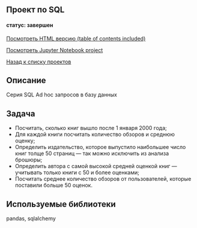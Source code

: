 ## Проект по SQL
#### статус: завершен

[Посмотреть HTML версию (table of contents included)](https://ivanvashkovets.github.io/html_pages/sql.html)

[Посмотреть Jupyter Notebook project](https://github.com/IvanVashkovets/Portfolio/blob/main/Проект%20по%20SQL/sql.ipynb)

[Назад к списку проектов](https://github.com/IvanVashkovets/Portfolio/tree/main)

## Описание
Серия SQL Ad hoc запросов в базу данных

## Задача
- Посчитать, сколько книг вышло после 1 января 2000 года;
- Для каждой книги посчитать количество обзоров и среднюю оценку;
- Определить издательство, которое выпустило наибольшее число книг толще 50 страниц — так можно исключить из анализа брошюры;
- Определить автора с самой высокой средней оценкой книг — учитывать только книги с 50 и более оценками;
- Посчитать среднее количество обзоров от пользователей, которые поставили больше 50 оценок.

## Используемые библиотеки
pandas, sqlalchemy
